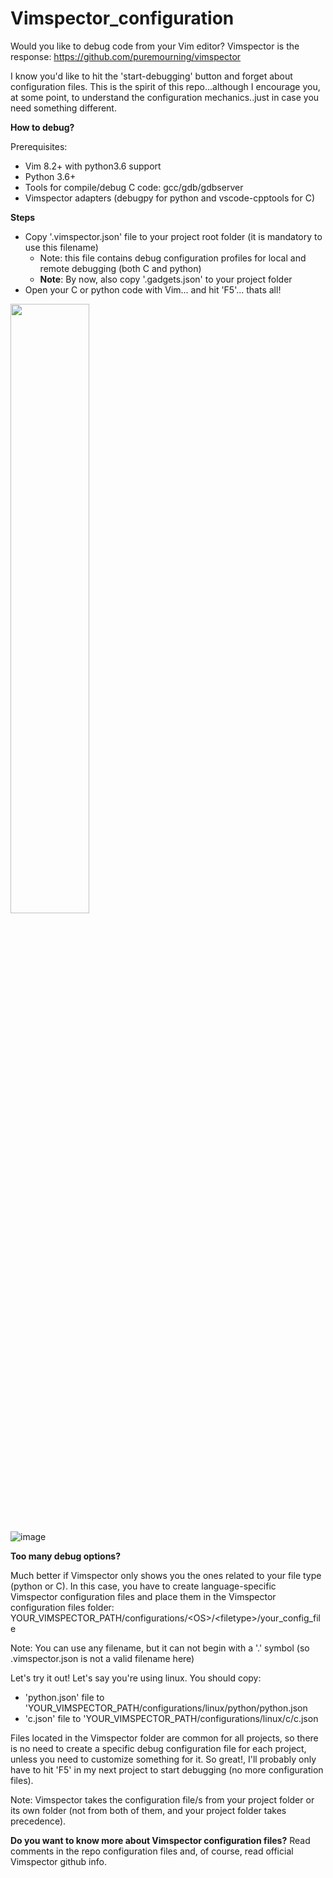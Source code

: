 # Vimspector_configuration

Would you like to debug code from your Vim editor? Vimspector is the response:
https://github.com/puremourning/vimspector

I know you'd like to hit the 'start-debugging' button and forget about configuration files.
This is the spirit of this repo...although I encourage you, at some point, to understand the
configuration mechanics..just in case you need something different.

**How to debug?**

Prerequisites:
- Vim 8.2+ with python3.6 support
- Python 3.6+
- Tools for compile/debug C code: gcc/gdb/gdbserver
- Vimspector adapters (debugpy for python and vscode-cpptools for C)


**Steps**
- Copy '.vimspector.json' file to your project root folder (it is mandatory to use this filename)
  - Note: this file contains debug configuration profiles for local and remote debugging (both C and python)
  - **Note**: By now, also copy '.gadgets.json' to your project folder
- Open your C or python code with Vim... and hit 'F5'... thats all!

<img src="https://user-images.githubusercontent.com/63365742/131861406-8bdc0632-7060-46f8-abf7-30fae03faa77.png" width="50%">

![image](https://user-images.githubusercontent.com/63365742/131861594-bca5ce07-464d-4626-8010-7407cb3268ff.png)

**Too many debug options?**

Much better if Vimspector only shows you the ones related to your file type (python or C).
In this case, you have to create language-specific Vimspector configuration files and place them in the Vimspector configuration files folder: YOUR_VIMSPECTOR_PATH/configurations/\<OS\>/\<filetype\>/your_config_file

Note: You can use any filename, but it can not begin with a '.' symbol (so .vimspector.json is not a valid filename here)

Let's try it out! Let's say you're using linux. You should copy:
- 'python.json' file to 'YOUR_VIMSPECTOR_PATH/configurations/linux/python/python.json
- 'c.json' file to 'YOUR_VIMSPECTOR_PATH/configurations/linux/c/c.json
  
Files located in the Vimspector folder are common for all projects, so there is no need to create a specific debug configuration file for each project, unless you need to customize something for it. So great!, I'll probably only have to hit 'F5' in my next project to start debugging (no more configuration files).

Note: Vimspector takes the configuration file/s from your project folder or its own folder (not from both of them, and your project folder takes precedence).

**Do you want to know more about Vimspector configuration files?**
Read comments in the repo configuration files and, of course, read official Vimspector github info.
